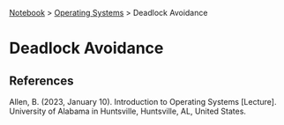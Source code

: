 <a href="../">Notebook</a> > <a href="./">Operating Systems</a> > Deadlock Avoidance

# Deadlock Avoidance








## References

Allen, B. (2023, January 10). Introduction to Operating Systems [Lecture]. University of Alabama in Huntsville, Huntsville, AL, United States.
